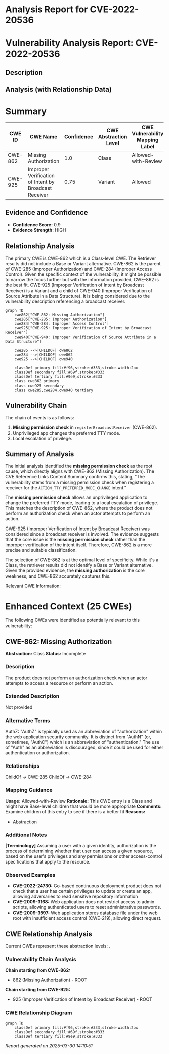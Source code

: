# Analysis Report for CVE-2022-20536

# Vulnerability Analysis Report: CVE-2022-20536

## Description



## Analysis (with Relationship Data)

# Summary
| CWE ID | CWE Name | Confidence | CWE Abstraction Level | CWE Vulnerability Mapping Label | CWE-Vulnerability Mapping Notes |
|---|---|---|---|---|---|
| CWE-862 | Missing Authorization | 1.0 | Class | Allowed-with-Review | Primary CWE |
| CWE-925 | Improper Verification of Intent by Broadcast Receiver | 0.75 | Variant | Allowed | Secondary Candidate |

## Evidence and Confidence

*   **Confidence Score:** 0.9
*   **Evidence Strength:** HIGH

## Relationship Analysis
The primary CWE is CWE-862 which is a Class-level CWE. The Retriever results did not include a Base or Variant alternative. CWE-862 is the parent of CWE-285 (Improper Authorization) and CWE-284 (Improper Access Control). Given the specific context of the vulnerability, it might be possible to narrow the focus further but with the information provided, CWE-862 is the best fit. CWE-925 (Improper Verification of Intent by Broadcast Receiver) is a Variant and a child of CWE-940 (Improper Verification of Source Attribute in a Data Structure). It is being considered due to the vulnerability description referencing a broadcast receiver.

```mermaid
graph TD
    cwe862["CWE-862: Missing Authorization"]
    cwe285["CWE-285: Improper Authorization"]
    cwe284["CWE-284: Improper Access Control"]
    cwe925["CWE-925: Improper Verification of Intent by Broadcast Receiver"]
    cwe940["CWE-940: Improper Verification of Source Attribute in a Data Structure"]

    cwe285 -->|CHILDOF| cwe862
    cwe284 -->|CHILDOF| cwe862
    cwe925 -->|CHILDOF| cwe940
    
    classDef primary fill:#f96,stroke:#333,stroke-width:2px
    classDef secondary fill:#69f,stroke:#333
    classDef tertiary fill:#9e9,stroke:#333
    class cwe862 primary
    class cwe925 secondary
    class cwe285,cwe284,cwe940 tertiary
```

## Vulnerability Chain
The chain of events is as follows:
1.  **Missing permission check** in `registerBroadcastReceiver` (CWE-862).
2.  Unprivileged app changes the preferred TTY mode.
3.  Local escalation of privilege.

## Summary of Analysis
The initial analysis identified the **missing permission check** as the root cause, which directly aligns with CWE-862 (Missing Authorization). The CVE Reference Links Content Summary confirms this, stating, "The vulnerability stems from a missing permission check when registering a receiver for the `ACTION_TTY_PREFERRED_MODE_CHANGE` intent."

The **missing permission check** allows an unprivileged application to change the preferred TTY mode, leading to a local escalation of privilege. This matches the description of CWE-862, where the product does not perform an authorization check when an actor attempts to perform an action.

CWE-925 (Improper Verification of Intent by Broadcast Receiver) was considered since a broadcast receiver is involved. The evidence suggests that the core issue is the **missing permission check** rather than the improper verification of the intent itself. Therefore, CWE-862 is a more precise and suitable classification.

The selection of CWE-862 is at the optimal level of specificity. While it's a Class, the retriever results did not identify a Base or Variant alternative. Given the provided evidence, the **missing authorization** is the core weakness, and CWE-862 accurately captures this.

Relevant CWE Information:

# Enhanced Context (25 CWEs)
The following CWEs were identified as potentially relevant to this vulnerability:

## CWE-862: Missing Authorization
**Abstraction:** Class
**Status:** Incomplete

### Description
The product does not perform an authorization check when an actor attempts to access a resource or perform an action.

### Extended Description
Not provided

### Alternative Terms
AuthZ: "AuthZ" is typically used as an abbreviation of "authorization" within the web application security community. It is distinct from "AuthN" (or, sometimes, "AuthC") which is an abbreviation of "authentication." The use of "Auth" as an abbreviation is discouraged, since it could be used for either authentication or authorization.

### Relationships
ChildOf -> CWE-285
ChildOf -> CWE-284

### Mapping Guidance
**Usage:** Allowed-with-Review
**Rationale:** This CWE entry is a Class and might have Base-level children that would be more appropriate
**Comments:** Examine children of this entry to see if there is a better fit
**Reasons:**
- Abstraction

### Additional Notes
**[Terminology]** Assuming a user with a given identity, authorization is the process of determining whether that user can access a given resource, based on the user's privileges and any permissions or other access-control specifications that apply to the resource.

### Observed Examples
- **CVE-2022-24730:** Go-based continuous deployment product does not check that a user has certain privileges to update or create an app, allowing adversaries to read sensitive repository information
- **CVE-2009-3168:** Web application does not restrict access to admin scripts, allowing authenticated users to reset administrative passwords.
- **CVE-2009-3597:** Web application stores database file under the web root with insufficient access control (CWE-219), allowing direct request.


## CWE Relationship Analysis

Current CWEs represent these abstraction levels: .


### Vulnerability Chain Analysis

**Chain starting from CWE-862:**
- 862 (Missing Authorization) - ROOT


**Chain starting from CWE-925:**
- 925 (Improper Verification of Intent by Broadcast Receiver) - ROOT



### CWE Relationship Diagram

```mermaid
graph TD
    classDef primary fill:#f96,stroke:#333,stroke-width:2px
    classDef secondary fill:#69f,stroke:#333
    classDef tertiary fill:#9e9,stroke:#333
```



*Report generated on 2025-03-30 14:10:51*
